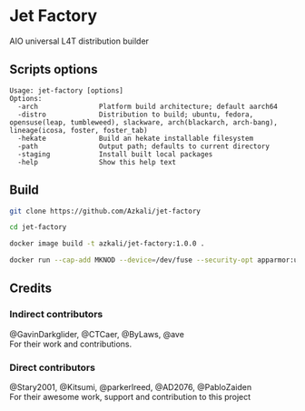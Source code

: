 # Jet Factory

AIO universal L4T distribution builder

## Scripts options

```
Usage: jet-factory [options]
Options:
  -arch               Platform build architecture; default aarch64
  -distro             Distribution to build; ubuntu, fedora, opensuse(leap, tumbleweed), slackware, arch(blackarch, arch-bang), lineage(icosa, foster, foster_tab)
  -hekate             Build an hekate installable filesystem
  -path               Output path; defaults to current directory
  -staging            Install built local packages
  -help               Show this help text
```

## Build

```sh
git clone https://github.com/Azkali/jet-factory
```

```sh
cd jet-factory
```

```sh
docker image build -t azkali/jet-factory:1.0.0 .
```

```sh
docker run --cap-add MKNOD --device=/dev/fuse --security-opt apparmor:unconfined --cap-add SYS_ADMIN --privileged --rm -it -e DISTRO=fedora -v "$PWD":/root/ -v /var/run/docker.sock:/var/run/docker.sock azkali/jet-factory:1.0.0
```

## Credits

### Indirect contributors

@GavinDarkglider, @CTCaer, @ByLaws, @ave \
For their work and contributions.

### Direct contributors

@Stary2001, @Kitsumi, @parkerlreed, @AD2076, @PabloZaiden \
For their awesome work, support and contribution to this project
